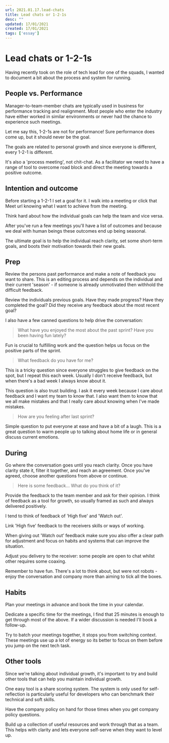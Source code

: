 ```yaml
---
url: 2021.01.17.lead-chats
title: Lead chats or 1-2-1s
desc: ""
updated: 17/01/2021
created: 17/01/2021
tags: ['essay']
---
```


# Lead chats or 1-2-1s

Having recently took on the role of tech lead for one of the squads, I wanted to document a bit about the process and system for running.

## People vs. Performance

Manager-to-team-member chats are typically used in business for performance tracking and realignment. Most people who enter the industry have either worked in similar environments or never had the chance to experience such meetings.

Let me say this, 1-2-1s are not for performance! Sure performance does come up, but it should never be the goal.

The goals are related to personal growth and since everyone is different, every 1-2-1 is different.

It's also a 'process meeting', not chit-chat. As a facilitator we need to have a range of tool to overcome road block and direct the meeting towards a positive outcome.

## Intention and outcome

Before starting a 1-2-1 I set a goal for it. I walk into a meeting or click that Meet url knowing what I want to achieve from the meeting.

Think hard about how the individual goals can help the team and vice versa.

After you've run a few meetings you'll have a list of outcomes and because we deal with human beings these outcomes end up being seasonal.

The ultimate goal is to help the individual reach clarity, set some short-term goals, and boots their motivation towards their new goals.

## Prep

Review the persons past performance and make a note of feedback you want to share. This is an editing process and depends on the individual and their current 'season' - if someone is already unmotivated then withhold the difficult feedback.

Review the individuals previous goals. Have they made progress? Have they completed the goal? Did they receive any feedback about the most recent goal?

I also have a few canned questions to help drive the conversation:

> What have you enjoyed the most about the past sprint? Have you been having fun lately?

Fun is crucial to fulfilling work and the question helps us focus on the positive parts of the sprint.

> What feedback do you have for me?

This is a tricky question since everyone struggles to give feedback on the spot, but I repeat this each week. Usually I don't receive feedback, but when there's a bad week I always know about it.

This question is also trust building. I ask it every week because I care about feedback and I want my team to know that. I also want them to know that we all make mistakes and that I really care about knowing when I've made mistakes.

> How are you feeling after last sprint?

Simple question to put everyone at ease and have a bit of a laugh. This is a great question to warm people up to talking about home life or in general discuss current emotions.

## During

Go where the conversation goes until you reach clarity. Once you have clarity state it, filter it together, and reach an agreement. Once you've agreed, choose another questions from above or continue.

> Here is some feedback... What do you think of it?

Provide the feedback to the team member and ask for their opinion. I think of feedback as a tool for growth, so usually framed as such and always delivered positively.

I tend to think of feedback of 'High five' and 'Watch out'.

Link 'High five' feedback to the receivers skills or ways of working.

When giving out 'Watch out' feedback make sure you also offer a clear path for adjustment and focus on habits and systems that can improve the situation.

Adjust you delivery to the receiver: some people are open to chat whilst other requires some coaxing.

Remember to have fun. There's a lot to think about, but were not robots - enjoy the conversation and company more than aiming to tick all the boxes.

## Habits

Plan your meetings in advance and book the time in your calendar.

Dedicate a specific time for the meetings, I find that 25 minutes is enough to get through most of the above. If a wider discussion is needed I'll book a follow-up.

Try to batch your meetings together, it stops you from switching context. These meetings use up a lot of energy so its better to focus on them before you jump on the next tech task.

## Other tools

Since we're talking about individual growth, it's important to try and build other tools that can help you maintain individual growth.

One easy tool is a share scoring system. The system is only used for self-reflection is particularly useful for developers who can benchmark their technical and soft skills.

Have the company policy on hand for those times when you get company policy questions.

Build up a collection of useful resources and work through that as a team. This helps with clarity and lets everyone self-serve when they want to level up.
